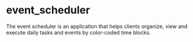# event_scheduler
The event scheduler is an application that helps clients organize, view and execute daily tasks and events by color-coded time blocks.
